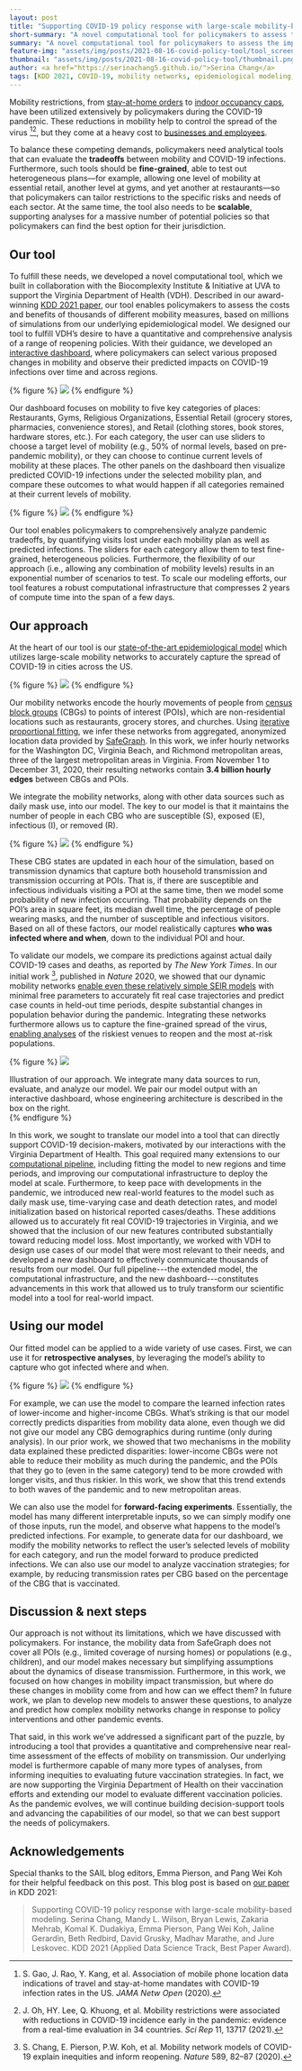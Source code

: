 ```yaml
---
layout: post
title: "Supporting COVID-19 policy response with large-scale mobility-based modeling"
short-summary: "A novel computational tool for policymakers to assess the impacts of thousands of different mobility measures on predicted COVID-19 infections, helping them to navigate difficult tradeoffs between the economy and public health."
summary: "A novel computational tool for policymakers to assess the impacts of thousands of different mobility measures on predicted COVID-19 infections, helping them to navigate difficult tradeoffs between the economy and public health."
feature-img: "assets/img/posts/2021-08-16-covid-policy-tool/tool_screenshot.png"
thumbnail: "assets/img/posts/2021-08-16-covid-policy-tool/thumbnail.png"
author: <a href="https://serinachang5.github.io/">Serina Chang</a>
tags: [KDD 2021, COVID-19, mobility networks, epidemiological modeling, AI for policy]
---
```


Mobility restrictions, from [stay-at-home orders](https://www.nytimes.com/interactive/2020/us/coronavirus-stay-at-home-order.html) to [indoor occupancy caps](https://www.washingtonpost.com/graphics/2020/national/states-reopening-coronavirus-map), have been utilized extensively by policymakers during the COVID-19 pandemic. These reductions in mobility help to control the spread of the virus [^gao2020][^oh2021], but they come at a heavy cost to [businesses and employees](https://research.fb.com/blog/2020/08/population-mobility-small-business-closures-and-layoffs-during-the-covid-19-pandemic/).

To balance these competing demands, policymakers need analytical tools that can evaluate the **tradeoffs** between mobility and COVID-19 infections. Furthermore, such tools should be **fine-grained**, able to test out heterogeneous plans—for example, allowing one level of mobility at essential retail, another level at gyms, and yet another at restaurants—so that policymakers can tailor restrictions to the specific risks and needs of each sector. At the same time, the tool also needs to be **scalable**, supporting analyses for a massive number of potential policies so that policymakers can find the best option for their jurisdiction.

## Our tool

To fulfill these needs, we developed a novel computational tool, which we built in collaboration with the Biocomplexity Institute & Initiative at UVA to support the Virginia Department of Health (VDH). Described in our award-winning [KDD 2021 paper](https://www.medrxiv.org/content/10.1101/2021.03.20.21254022v1), our tool enables policymakers to assess the costs and benefits of thousands of different mobility measures, based on millions of simulations from our underlying epidemiological model. We designed our tool to fulfill VDH’s desire to have a quantitative and comprehensive analysis of a range of reopening policies. With their guidance, we developed an [interactive dashboard](https://nssac.bii.virginia.edu/covid-19/kdd-command/), where policymakers can select various proposed changes in mobility and observe their predicted impacts on COVID-19 infections over time and across regions.

{% figure %}
<img class="postimage_unpadded" src="{{ site.baseurl }}/assets/img/posts/2021-08-16-covid-policy-tool/tool_screenshot.png"/>
{% endfigure %}


Our dashboard focuses on mobility to five key categories of places: Restaurants, Gyms, Religious Organizations, Essential Retail (grocery stores, pharmacies, convenience stores), and Retail (clothing stores, book stores, hardware stores, etc.). For each category, the user can use sliders to choose a target level of mobility (e.g., 50% of normal levels, based on pre-pandemic mobility), or they can choose to continue current levels of mobility at these places. The other panels on the dashboard then visualize predicted COVID-19 infections under the selected mobility plan, and compare these outcomes to what would happen if all categories remained at their current levels of mobility.

{% figure %}
<img class="postimage_unpadded" src="{{ site.baseurl }}/assets/img/posts/2021-08-16-covid-policy-tool/tool_features.jpg"/>
{% endfigure %}

Our tool enables policymakers to comprehensively analyze pandemic tradeoffs, by quantifying visits lost under each mobility plan as well as predicted infections. The sliders for each category allow them to test fine-grained, heterogeneous policies. Furthermore, the flexibility of our approach (i.e., allowing any combination of mobility levels) results in an exponential number of scenarios to test. To scale our modeling efforts, our tool features a robust computational infrastructure that compresses 2 years of compute time into the span of a few days.

## Our approach

At the heart of our tool is our [state-of-the-art epidemiological model](https://www.nature.com/articles/s41586-020-2923-3) which utilizes large-scale mobility networks to accurately capture the spread of COVID-19 in cities across the US.

{% figure %}
<img class="postimage_75" src="{{ site.baseurl }}/assets/img/posts/2021-08-16-covid-policy-tool/network.jpg"/>
{% endfigure %}

Our mobility networks encode the hourly movements of people from [census block groups](https://en.wikipedia.org/wiki/Census_block_group) (CBGs) to points of interest (POIs), which are non-residential locations such as restaurants, grocery stores, and churches. Using [iterative proportional fitting](https://en.wikipedia.org/wiki/Iterative_proportional_fitting), we infer these networks from aggregated, anonymized location data provided by [SafeGraph](https://www.safegraph.com/). In this work, we infer hourly networks for the Washington DC, Virginia Beach, and Richmond metropolitan areas, three of the largest metropolitan areas in Virginia. From November 1 to December 31, 2020, their resulting networks contain **3.4 billion hourly edges** between CBGs and POIs.

We integrate the mobility networks, along with other data sources such as daily mask use, into our model. The key to our model is that it maintains the number of people in each CBG who are susceptible (S), exposed (E), infectious (I), or removed (R).

{% figure %}
<img class="postimage_unpadded" src="{{ site.baseurl }}/assets/img/posts/2021-08-16-covid-policy-tool/seir.jpg"/>
{% endfigure %}

These CBG states are updated in each hour of the simulation, based on transmission dynamics that capture both household transmission and transmission occurring at POIs. That is, if there are susceptible and infectious individuals visiting a POI at the same time, then we model some probability of new infection occurring. That probability depends on the POI’s area in square feet, its median dwell time, the percentage of people wearing masks, and the number of susceptible and infectious visitors. Based on all of these factors, our model realistically captures **who was infected where and when**, down to the individual POI and hour.

To validate our models, we compare its predictions against actual daily COVID-19 cases and deaths, as reported by _The New York Times_. In our initial work [^chang2020], published in _Nature_ 2020, we showed that our dynamic mobility networks [enable even these relatively simple SEIR models](https://www.nature.com/articles/d41586-020-02964-4) with minimal free parameters to accurately fit real case trajectories and predict case counts in held-out time periods, despite substantial changes in population behavior during the pandemic. Integrating these networks furthermore allows us to capture the fine-grained spread of the virus, [enabling analyses](https://www.nytimes.com/2020/11/10/health/covid-indoor-venues-infections.html) of the riskiest venues to reopen and the most at-risk populations.

{% figure %}
<img class="postimage_unpadded" src="{{ site.baseurl }}/assets/img/posts/2021-08-16-covid-policy-tool/pipeline.jpg"/>
<figcaption>
Illustration of our approach. We integrate many data sources to run, evaluate, and analyze our model. We pair our model output with an interactive dashboard, whose engineering architecture is described in the box on the right.
</figcaption>
{% endfigure %}

In this work, we sought to translate our model into a tool that can directly support COVID-19 decision-makers, motivated by our interactions with the Virginia Department of Health. This goal required many extensions to our [computational pipeline](https://github.com/snap-stanford/covid-mobility-tool), including fitting the model to new regions and time periods, and improving our computational infrastructure to deploy the model at scale. Furthermore, to keep pace with developments in the pandemic, we introduced new real-world features to the model such as daily mask use, time-varying case and death detection rates, and model initialization based on historical reported cases/deaths. These additions allowed us to accurately fit real COVID-19 trajectories in Virginia, and we showed that the inclusion of our new features contributed substantially toward reducing model loss. Most importantly, we worked with VDH to design use cases of our model that were most relevant to their needs, and developed a new dashboard to effectively communicate thousands of results from our model. Our full pipeline---the extended model, the computational infrastructure, and the new dashboard---constitutes advancements in this work that allowed us to truly transform our scientific model into a tool for real-world impact.

## Using our model

Our fitted model can be applied to a wide variety of use cases. First, we can use it for **retrospective analyses**, by leveraging the model’s ability to capture who got infected where and when.

{% figure %}
<img class="postimage_75" src="{{ site.baseurl }}/assets/img/posts/2021-08-16-covid-policy-tool/inequality.jpg"/>
{% endfigure %}

For example, we can use the model to compare the learned infection rates of lower-income and higher-income CBGs. What’s striking is that our model correctly predicts disparities from mobility data alone, even though we did not give our model any CBG demographics during runtime (only during analysis). In our prior work, we showed that two mechanisms in the mobility data explained these predicted disparities: lower-income CBGs were not able to reduce their mobility as much during the pandemic, and the POIs that they go to (even in the same category) tend to be more crowded with longer visits, and thus riskier. In this work, we show that this trend extends to both waves of the pandemic and to new metropolitan areas.

We can also use the model for **forward-facing experiments**. Essentially, the model has many different interpretable inputs, so we can simply modify one of those inputs, run the model, and observe what happens to the model’s predicted infections. For example, to generate data for our dashboard, we modify the mobility networks to reflect the user’s selected levels of mobility for each category, and run the model forward to produce predicted infections. We can also use our model to analyze vaccination strategies; for example, by reducing transmission rates per CBG based on the percentage of the CBG that is vaccinated.

## Discussion & next steps

Our approach is not without its limitations, which we have discussed with policymakers. For instance, the mobility data from SafeGraph does not cover all POIs (e.g., limited coverage of nursing homes) or populations (e.g., children), and our model makes necessary but simplifying assumptions about the dynamics of disease transmission. Furthermore, in this work, we focused on how changes in mobility impact transmission, but where do these changes in mobility come from and how can we effect them? In future work, we plan to develop new models to answer these questions, to analyze and predict how complex mobility networks change in response to policy interventions and other pandemic events.

That said, in this work we’ve addressed a significant part of the puzzle, by introducing a tool that provides a quantitative and comprehensive near real-time assessment of the effects of mobility on transmission. Our underlying model is furthermore capable of many more types of analyses, from informing inequities to evaluating future vaccination strategies. In fact, we are now supporting the Virginia Department of Health on their vaccination efforts and extending our model to evaluate different vaccination policies. As the pandemic evolves, we will continue building decision-support tools and advancing the capabilities of our model, so that we can best support the needs of policymakers.

## Acknowledgements

Special thanks to the SAIL blog editors, Emma Pierson, and Pang Wei Koh for their helpful feedback on this post. This blog post is based on [our paper](https://www.medrxiv.org/content/10.1101/2021.03.20.21254022v1) in KDD 2021:

> Supporting COVID-19 policy response with large-scale mobility-based modeling. Serina Chang, Mandy L. Wilson, Bryan Lewis, Zakaria Mehrab, Komal K. Dudakiya, Emma Pierson, Pang Wei Koh, Jaline Gerardin, Beth Redbird, David Grusky, Madhav Marathe, and Jure Leskovec. KDD 2021 (Applied Data Science Track, Best Paper Award).

[^chang2020]: S. Chang, E. Pierson, P.W. Koh, et al. Mobility network models of COVID-19 explain inequities and inform reopening. _Nature_ 589, 82–87 (2020).

[^gao2020]: S. Gao, J. Rao, Y. Kang, et al. Association of mobile phone location data indications of travel and stay-at-home mandates with COVID-19 infection rates in the US. _JAMA Netw Open_ (2020).

[^oh2021]: J. Oh, HY. Lee, Q. Khuong, et al. Mobility restrictions were associated with reductions in COVID-19 incidence early in the pandemic: evidence from a real-time evaluation in 34 countries. _Sci Rep_ 11, 13717 (2021).
